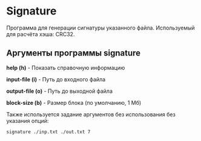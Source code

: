 # Signature

Программа для генерации сигнатуры указанного файла.
Используемый для расчёта хэша: CRC32.

## Аргументы программы signature

**help (h)** - Показать справочную информацию

**input-file (i)** - Путь до входного файла

**output-file (o)** - Путь до выходной файла

**block-size (b)** - Размер блока (по умолчанию, 1 Мб)

Также используется задание аргументов без использования без указания опций:

```
signature ./inp.txt ./out.txt 7
```
